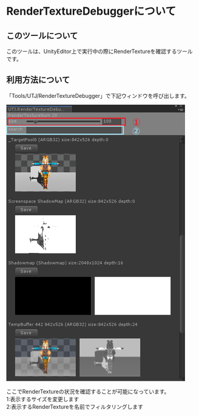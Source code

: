 # RenderTextureDebuggerについて 
## このツールについて

このツールは、UnityEditor上で実行中の際にRenderTextureを確認するツールです。

## 利用方法について

「Tools/UTJ/RenderTextureDebugger」で下記ウィンドウを呼び出します。<br />

![Alt text](/Documentation~/img/RenderTextureDebugger.png)
<br />

ここでRenderTextureの状況を確認することが可能になっています。<br />
1:表示するサイズを変更します <br />
2:表示するRenderTextureを名前でフィルタリングします<br />
